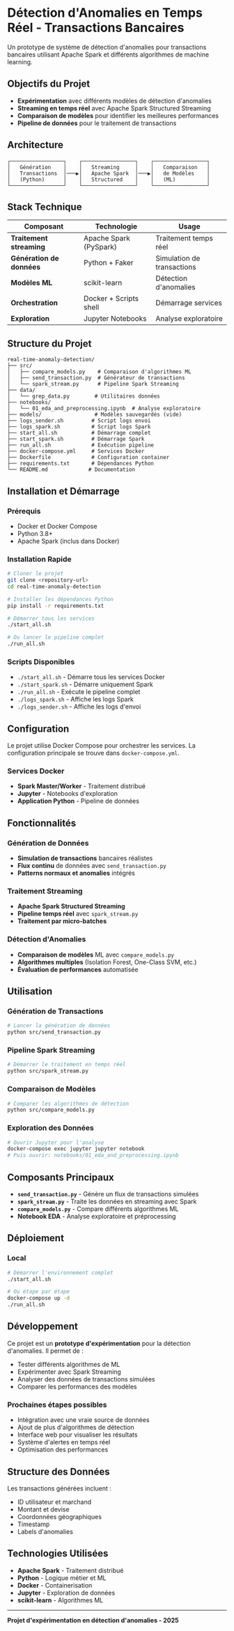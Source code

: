 # Détection d'Anomalies en Temps Réel - Transactions Bancaires

Un prototype de système de détection d'anomalies pour transactions bancaires utilisant Apache Spark et différents algorithmes de machine learning.

## Objectifs du Projet

- **Expérimentation** avec différents modèles de détection d'anomalies
- **Streaming en temps réel** avec Apache Spark Structured Streaming
- **Comparaison de modèles** pour identifier les meilleures performances
- **Pipeline de données** pour le traitement de transactions

## Architecture

```
┌─────────────────┐    ┌─────────────────┐    ┌─────────────────┐
│   Génération    │    │   Streaming     │    │   Comparaison   │
│   Transactions  │───▶│   Apache Spark  │───▶│   de Modèles    │
│   (Python)      │    │   Structured    │    │   (ML)          │
└─────────────────┘    └─────────────────┘    └─────────────────┘
```

## Stack Technique

| Composant | Technologie | Usage |
|-----------|------------|-------|
| **Traitement streaming** | Apache Spark (PySpark) | Traitement temps réel |
| **Génération de données** | Python + Faker | Simulation de transactions |
| **Modèles ML** | scikit-learn | Détection d'anomalies |
| **Orchestration** | Docker + Scripts shell | Démarrage services |
| **Exploration** | Jupyter Notebooks | Analyse exploratoire |

## Structure du Projet

```
real-time-anomaly-detection/
├── src/
│   ├── compare_models.py    # Comparaison d'algorithmes ML
│   ├── send_transaction.py  # Générateur de transactions
│   └── spark_stream.py      # Pipeline Spark Streaming
├── data/
│   └── grep_data.py        # Utilitaires données
├── notebooks/
│   └── 01_eda_and_preprocessing.ipynb  # Analyse exploratoire
├── models/                 # Modèles sauvegardés (vide)
├── logs_sender.sh         # Script logs envoi
├── logs_spark.sh          # Script logs Spark
├── start_all.sh           # Démarrage complet
├── start_spark.sh         # Démarrage Spark
├── run_all.sh             # Exécution pipeline
├── docker-compose.yml     # Services Docker
├── Dockerfile             # Configuration container
├── requirements.txt       # Dépendances Python
└── README.md             # Documentation
```

## Installation et Démarrage

### Prérequis
- Docker et Docker Compose
- Python 3.8+
- Apache Spark (inclus dans Docker)

### Installation Rapide

```bash
# Cloner le projet
git clone <repository-url>
cd real-time-anomaly-detection

# Installer les dépendances Python
pip install -r requirements.txt

# Démarrer tous les services
./start_all.sh

# Ou lancer le pipeline complet
./run_all.sh
```

### Scripts Disponibles

- `./start_all.sh` - Démarre tous les services Docker
- `./start_spark.sh` - Démarre uniquement Spark
- `./run_all.sh` - Exécute le pipeline complet
- `./logs_spark.sh` - Affiche les logs Spark
- `./logs_sender.sh` - Affiche les logs d'envoi

## Configuration

Le projet utilise Docker Compose pour orchestrer les services. La configuration principale se trouve dans `docker-compose.yml`.

### Services Docker
- **Spark Master/Worker** - Traitement distribué
- **Jupyter** - Notebooks d'exploration
- **Application Python** - Pipeline de données

## Fonctionnalités

### Génération de Données
- **Simulation de transactions** bancaires réalistes
- **Flux continu** de données avec `send_transaction.py`
- **Patterns normaux et anomalies** intégrés

### Traitement Streaming
- **Apache Spark Structured Streaming** 
- **Pipeline temps réel** avec `spark_stream.py`
- **Traitement par micro-batches**

### Détection d'Anomalies
- **Comparaison de modèles** ML avec `compare_models.py`
- **Algorithmes multiples** (Isolation Forest, One-Class SVM, etc.)
- **Évaluation de performances** automatisée

## Utilisation

### Génération de Transactions

```bash
# Lancer la génération de données
python src/send_transaction.py
```

### Pipeline Spark Streaming

```bash
# Démarrer le traitement en temps réel
python src/spark_stream.py
```

### Comparaison de Modèles

```bash
# Comparer les algorithmes de détection
python src/compare_models.py
```

### Exploration des Données

```bash
# Ouvrir Jupyter pour l'analyse
docker-compose exec jupyter jupyter notebook
# Puis ouvrir: notebooks/01_eda_and_preprocessing.ipynb
```

## Composants Principaux

- **`send_transaction.py`** - Génère un flux de transactions simulées
- **`spark_stream.py`** - Traite les données en streaming avec Spark
- **`compare_models.py`** - Compare différents algorithmes ML
- **Notebook EDA** - Analyse exploratoire et préprocessing

## Déploiement

### Local
```bash
# Démarrer l'environnement complet
./start_all.sh

# Ou étape par étape
docker-compose up -d
./run_all.sh
```

## Développement

Ce projet est un **prototype d'expérimentation** pour la détection d'anomalies. Il permet de :

- Tester différents algorithmes de ML
- Expérimenter avec Spark Streaming  
- Analyser des données de transactions simulées
- Comparer les performances des modèles

### Prochaines étapes possibles

- Intégration avec une vraie source de données
- Ajout de plus d'algorithmes de détection
- Interface web pour visualiser les résultats
- Système d'alertes en temps réel
- Optimisation des performances

## Structure des Données

Les transactions générées incluent :
- ID utilisateur et marchand
- Montant et devise
- Coordonnées géographiques
- Timestamp
- Labels d'anomalies

## Technologies Utilisées

- **Apache Spark** - Traitement distribué
- **Python** - Logique métier et ML
- **Docker** - Containerisation
- **Jupyter** - Exploration de données
- **scikit-learn** - Algorithmes ML

---

**Projet d'expérimentation en détection d'anomalies - 2025**
